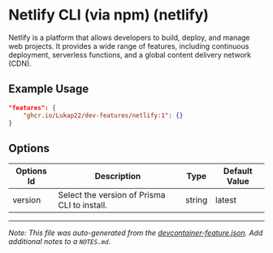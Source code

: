 
# Netlify CLI (via npm) (netlify)

Netlify is a platform that allows developers to build, deploy, and manage web projects. It provides a wide range of features, including continuous deployment, serverless functions, and a global content delivery network (CDN).

## Example Usage

```json
"features": {
    "ghcr.io/Lukap22/dev-features/netlify:1": {}
}
```

## Options

| Options Id | Description | Type | Default Value |
|-----|-----|-----|-----|
| version | Select the version of Prisma CLI to install. | string | latest |



---

_Note: This file was auto-generated from the [devcontainer-feature.json](https://github.com/Lukap22/dev-features/blob/main/src/netlify/devcontainer-feature.json).  Add additional notes to a `NOTES.md`._
